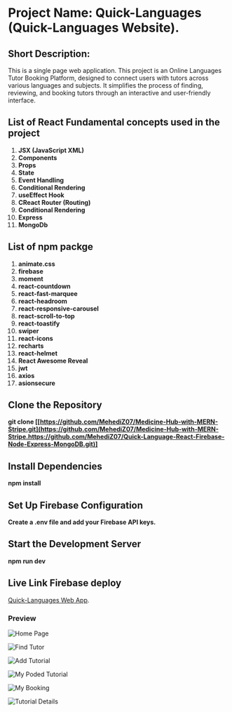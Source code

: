 # Project Name: Quick-Languages (Quick-Languages Website).

## Short Description:

This is a single page web application. This project is an Online Languages Tutor Booking Platform, designed to connect users with tutors across various languages and subjects. It simplifies the process of finding, reviewing, and booking tutors through an interactive and user-friendly interface.

## List of React Fundamental concepts used in the project

1. **JSX (JavaScript XML)**
2. **Components**
3. **Props**
4. **State**
5. **Event Handling**
6. **Conditional Rendering**
7. **useEffect Hook**
8. **CReact Router (Routing)**
9. **Conditional Rendering**
10. **Express**
11. **MongoDb**

## List of npm packge

1. **animate.css**
2. **firebase**
3. **moment**
4. **react-countdown**
5. **react-fast-marquee**
6. **react-headroom**
7. **react-responsive-carousel**
8. **react-scroll-to-top**
9. **react-toastify**
10. **swiper**
11. **react-icons**
12. **recharts**
13. **react-helmet**
14. **React Awesome Reveal**
15. **jwt**
16. **axios**
17. **asionsecure**

## Clone the Repository
**git clone [[https://github.com/MehediZ07/Medicine-Hub-with-MERN-Stripe.git](https://github.com/MehediZ07/Medicine-Hub-with-MERN-Stripe.https://github.com/MehediZ07/Quick-Language-React-Firebase-Node-Express-MongoDB.git)]**

## Install Dependencies
**npm install**

## Set Up Firebase Configuration
**Create a .env file and add your Firebase API keys.**

## Start the Development Server
**npm run dev**

## Live Link Firebase deploy

[Quick-Languages Web App](https://quick-language.web.app/).

### Preview

![Home Page](./src/assets/images/Home-Page.png)

![Find Tutor](./src/assets/images/Find-Tutor.png)

![Add Tutorial](./src/assets/images/Add-Tutorial.png)

![My Poded Tutorial](./src/assets/images/My-Tutorial.png)

![My Booking](./src/assets/images/My-Booking.png)

![Tutorial Details](./src/assets/images/Details.png)
